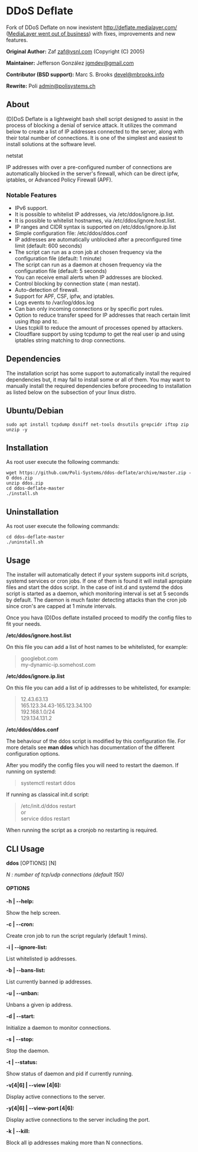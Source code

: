 # DDoS Deflate
Fork of DDoS Deflate on now inexistent http://deflate.medialayer.com/
([MediaLayer went out of business](http://www.webhostingtalk.com/showthread.php?t=1494121&highlight=medialayer))
with fixes, improvements and new features.

**Original Author:** Zaf <zaf@vsnl.com> (Copyright (C) 2005)

**Maintainer:** Jefferson González <jgmdev@gmail.com>

**Contributor (BSD support):** Marc S. Brooks <devel@mbrooks.info>

**Rewrite:** Poli <admin@polisystems.ch>

## About

(D)DoS Deflate is a lightweight bash shell script designed to assist in
the process of blocking a denial of service attack. It utilizes the
command below to create a list of IP addresses connected to the server,
along with their total number of connections. It is one of the simplest
and easiest to install solutions at the software level.

netstat

IP addresses with over a pre-configured number of connections are
automatically blocked in the server's firewall, which can be direct
ipfw, iptables, or Advanced Policy Firewall (APF).

### Notable Features

* IPv6 support.
* It is possible to whitelist IP addresses, via /etc/ddos/ignore.ip.list.
* It is possible to whitelist hostnames, via /etc/ddos/ignore.host.list.
* IP ranges and CIDR syntax is supported on /etc/ddos/ignore.ip.list
* Simple configuration file: /etc/ddos/ddos.conf
* IP addresses are automatically unblocked after a preconfigured time limit (default: 600 seconds)
* The script can run as a cron job at chosen frequency via the configuration file (default: 1 minute)
* The script can run as a daemon at chosen frequency via the configuration file (default: 5 seconds)
* You can receive email alerts when IP addresses are blocked.
* Control blocking by connection state ( man nestat).
* Auto-detection of firewall.
* Support for APF, CSF, ipfw, and iptables.
* Logs events to /var/log/ddos.log
* Can ban only incoming connections or by specific port rules.
* Option to reduce transfer speed for IP addresses that reach certain limit using iftop and tc.
* Uses tcpkill to reduce the amount of processes opened by attackers.
* Cloudflare support by using tcpdump to get the real user ip and using iptables string matching to drop connections.

## Dependencies

The installation script has some support to automatically install the required dependencies but, it may fail to install some or all of them. You may want to manually install the required dependencies before proceeding to installation as listed below on the subsection of your linux distro.

## Ubuntu/Debian
```shell
sudo apt install tcpdump dsniff net-tools dnsutils grepcidr iftop zip unzip -y
```
## Installation

As root user execute the following commands:

```shell
wget https://github.com/Poli-Systems/ddos-deflate/archive/master.zip -O ddos.zip
unzip ddos.zip
cd ddos-deflate-master
./install.sh
```

## Uninstallation

As root user execute the following commands:

```shell
cd ddos-deflate-master
./uninstall.sh
```

## Usage

The installer will automatically detect if your system supports
init.d scripts, systemd services or cron jobs. If one of them is found
it will install apropiate files and start the ddos script. In the
case of init.d and systemd the ddos script is started as a daemon,
which monitoring interval is set at 5 seconds by default. The daemon
is much faster detecting attacks than the cron job since cron's are
capped at 1 minute intervals.

Once you hava (D)Dos deflate installed proceed to modify the config
files to fit your needs.

**/etc/ddos/ignore.host.list**

On this file you can add a list of host names to be whitelisted, for
example:

> googlebot.com <br />
> my-dynamic-ip.somehost.com

**/etc/ddos/ignore.ip.list**

On this file you can add a list of ip addresses to be whitelisted, for
example:

> 12.43.63.13 <br />
> 165.123.34.43-165.123.34.100 <br />
> 192.168.1.0/24 <br />
> 129.134.131.2

**/etc/ddos/ddos.conf**

The behaviour of the ddos script is modified by this configuration file.
For more details see **man ddos** which has documentation of the
different configuration options.

After you modify the config files you will need to restart the daemon.
If running on systemd:

> systemctl restart ddos

If running as classical init.d script:

> /etc/init.d/ddos restart <br />
> or <br />
> service ddos restart

When running the script as a cronjob no restarting is required.

## CLI Usage

**ddos** [OPTIONS] [N]

*N : number of tcp/udp  connections (default 150)*

#### OPTIONS

**-h | --help:**

   Show the help screen.

**-c | --cron:**

   Create cron job to run the script regularly (default 1 mins).

**-i | --ignore-list:**

   List whitelisted ip addresses.

**-b | --bans-list:**

   List currently banned ip addresses.

**-u | --unban:**

   Unbans a given ip address.

**-d | --start:**

   Initialize a daemon to monitor connections.

**-s | --stop:**

   Stop the daemon.

**-t | --status:**

   Show status of daemon and pid if currently running.

**-v[4|6] | --view [4|6]:**

   Display active connections to the server.

**-y[4|6] | --view-port [4|6]:**

   Display active connections to the server including the port.

**-k | --kill:**

   Block all ip addresses making more than N connections.
